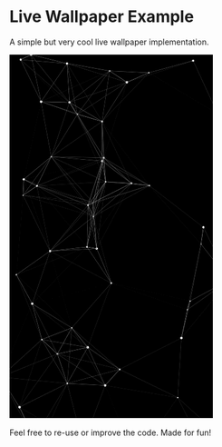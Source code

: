 # Live Wallpaper Example

A simple but very cool live wallpaper implementation.

![](demo.gif)

Feel free to re-use or improve the code.
Made for fun!